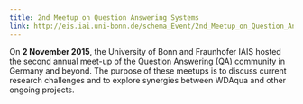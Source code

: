 ```yaml
---
title: 2nd Meetup on Question Answering Systems
link: http://eis.iai.uni-bonn.de/schema_Event/2nd_Meetup_on_Question_Answering_Systems.html
---
```

On **2 November 2015**, the University of Bonn and Fraunhofer IAIS hosted the second annual meet-up of the Question Answering (QA) community in Germany and beyond. The purpose of these meetups is to discuss current research challenges and to explore synergies between WDAqua and other ongoing projects.
